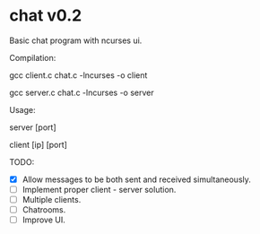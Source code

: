 # chat v0.2
Basic chat program with ncurses ui.

Compilation:

gcc client.c chat.c -lncurses -o client

gcc server.c chat.c -lncurses -o server 

Usage: 

server [port]   

client [ip] [port]

TODO: 

 - [x] Allow messages to be both sent and received simultaneously.
 - [ ] Implement proper client - server solution. 
 - [ ] Multiple clients. 
 - [ ] Chatrooms.
 - [ ] Improve UI.
